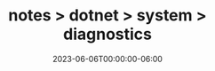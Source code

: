 ---
title: "notes > dotnet > system > diagnostics"
date: "2023-06-06T00:00:00-06:00"
draft: false
---